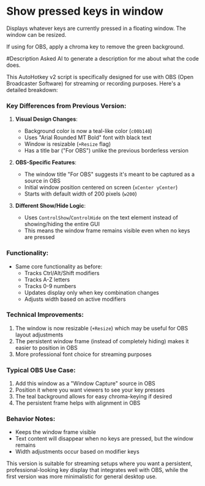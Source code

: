 # Show pressed keys in window

Displays whatever keys are currently pressed in a floating window. The window can be resized.

If using for OBS, apply a chroma key to remove the green background.


#Description
Asked AI to generate a description for me about what the code does.


This AutoHotkey v2 script is specifically designed for use with OBS (Open Broadcaster Software) for streaming or recording purposes. Here's a detailed breakdown:

### Key Differences from Previous Version:
1. **Visual Design Changes**:
   - Background color is now a teal-like color (`c00b140`)
   - Uses "Arial Rounded MT Bold" font with black text
   - Window is resizable (`+Resize` flag)
   - Has a title bar ("For OBS") unlike the previous borderless version

2. **OBS-Specific Features**:
   - The window title "For OBS" suggests it's meant to be captured as a source in OBS
   - Initial window position centered on screen (`xCenter yCenter`)
   - Starts with default width of 200 pixels (`w200`)

3. **Different Show/Hide Logic**:
   - Uses `ControlShow`/`ControlHide` on the text element instead of showing/hiding the entire GUI
   - This means the window frame remains visible even when no keys are pressed

### Functionality:
- Same core functionality as before:
  - Tracks Ctrl/Alt/Shift modifiers
  - Tracks A-Z letters
  - Tracks 0-9 numbers
  - Updates display only when key combination changes
  - Adjusts width based on active modifiers

### Technical Improvements:
1. The window is now resizable (`+Resize`) which may be useful for OBS layout adjustments
2. The persistent window frame (instead of completely hiding) makes it easier to position in OBS
3. More professional font choice for streaming purposes

### Typical OBS Use Case:
1. Add this window as a "Window Capture" source in OBS
2. Position it where you want viewers to see your key presses
3. The teal background allows for easy chroma-keying if desired
4. The persistent frame helps with alignment in OBS

### Behavior Notes:
- Keeps the window frame visible
- Text content will disappear when no keys are pressed, but the window remains
- Width adjustments occur based on modifier keys

This version is suitable for streaming setups where you want a persistent, professional-looking key display that integrates well with OBS, while the first version was more minimalistic for general desktop use.
